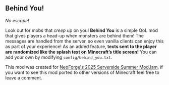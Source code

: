 ## Behind You!

*No escape!*

Look out for mobs that *creep* up on you! **Behind You** is a simple QoL mod that gives players a head-up when monsters are behind them! The messages are handled from the server, so even vanilla clients can enjoy this as part of your experience! As an added feature, **texts sent to the player are randomized like the splash text on Minecraft’s title screen!** You can add your own by modifying `config/behind_you.txt`.

This mod was created for [NeoForge's 2025 Serverside Summer ModJam](https://neoforged.net/news/2025serversidesummer/), if you want to see this mod ported to other versions of Minecraft feel free to leave a comment.
